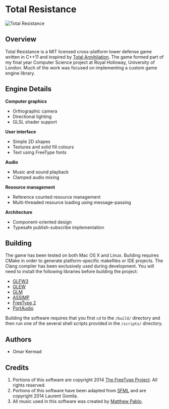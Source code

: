 Total Resistance
================

![Total Resistance](http://i.imgur.com/DvX0JBh.jpg "Total Resistance")

Overview
--------

Total Resistance is a MIT licensed cross-platform tower defense game written in C++11 and inspired by [Total Annihilation](http://en.wikipedia.org/wiki/Total_Annihilation). The game formed part of my final year Computer Science project at Royal Holloway, University of London. Much of the work was focused on implementing a custom game engine library.

Engine Details
--------------

**Computer graphics**

 * Orthographic camera
 * Directional lighting
 * GLSL shader support

**User interface**

 * Simple 2D shapes
 * Textures and solid fill colours
 * Text using FreeType fonts

**Audio**

 * Music and sound playback
 * Clamped audio mixing

**Resource management**

 * Reference counted resource management
 * Multi-threaded resource loading using message-passing

**Architecture**

 * Component-oriented design
 * Typesafe publish-subscribe implementation

Building
--------

The game has been tested on both Mac OS X and Linux. Building requires CMake in order to generate platform-specific  makefiles or IDE projects. The Clang compiler has been exclusively used during development. You will need to install the following libraries before building the project:

 * [GLFW3](http://www.glfw.org/)
 * [GLEW](http://glew.sourceforge.net/)
 * [GLM](http://glm.g-truc.net/0.9.4/index.html)
 * [ASSIMP](http://assimp.sourceforge.net/)
 * [FreeType 2](http://www.freetype.org/freetype2/)
 * [PortAudio](http://www.portaudio.com/)
 
Building the software requires that you first `cd` to the `/build/` directory and then run one of the several shell scripts provided in the `/scripts/` directory.

Authors
-------

 * Omar Kermad

Credits
-------

1. Portions of this software are copyright 2014 [The FreeType Project](www.freetype.org). All rights reserved.
2. Portions of this software have been adapted from [SFML](www.sfml-dev.org) and are copyright 2014 Laurent Gomila.
3. All music used in this software was created by [Matthew Pablo](http://www.matthewpablo.com/).
